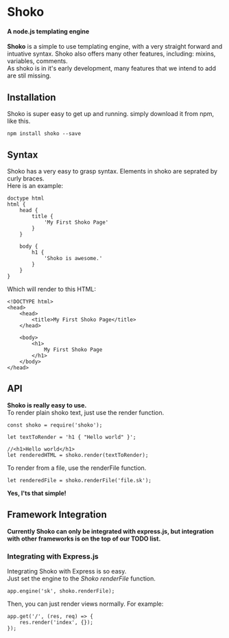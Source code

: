 # Shoko

#### A node.js templating engine

**Shoko** is a simple to use templating engine, with a very straight forward and intuative syntax. Shoko also offers many other features, including: mixins, variables, comments.  
As shoko is in it's early development, many features that we intend to add are stil missing.

## Installation

Shoko is super easy to get up and running.
simply download it from npm, like this.

    npm install shoko --save

## Syntax

Shoko has a very easy to grasp syntax. Elements in shoko are seprated by curly braces.  
Here is an example:

    doctype html
    html {
        head {
            title {
                'My First Shoko Page'
            }
        }

        body {
            h1 {
                'Shoko is awesome.'
            }
        }
    }

Which will render to this HTML:

    <!DOCTYPE html>
    <head>
        <head>
            <title>My First Shoko Page</title>
        </head>

        <body>
            <h1>
                My First Shoko Page
            </h1>
        </body>
    </head>

## API

**Shoko is really easy to use.**  
To render plain shoko text, just use the render function.

    const shoko = require('shoko');  

    let textToRender = 'h1 { "Hello world" }';

    //<h1>Hello world</h1>
    let renderedHTML = shoko.render(textToRender);

To render from a file, use the renderFile function.

    let renderedFile = shoko.renderFile('file.sk');

**Yes, I'ts that simple!**

## Framework Integration

**Currently Shoko can only be integrated with express.js, but integration with other frameworks is on the top of our TODO list.**

### Integrating with Express.js

Integrating Shoko with Express is so easy.  
Just set the engine to the _Shoko renderFile_ function.

    app.engine('sk', shoko.renderFile);

Then, you can just render views normally. For example:

    app.get('/', (res, req) => {
        res.render('index', {});
    });